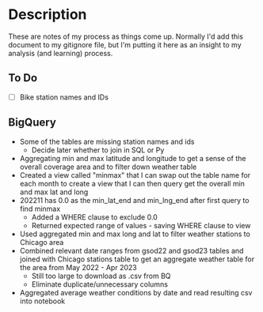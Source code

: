 # Description
These are notes of my process as things come up. Normally I'd add this document to my gitignore file, but I'm putting it here as an insight to my analysis (and learning) process.

## To Do
- [ ] Bike station names and IDs

## BigQuery
* Some of the tables are missing station names and ids
    * Decide later whether to join in SQL or Py
* Aggregating min and max latitude and longitude to get a sense of the overall coverage area and to filter down weather table
* Created a view called "minmax" that I can swap out the table name for each month to create a view that I can then query get the overall min and max lat and long
* 202211 has 0.0 as the min_lat_end and min_lng_end after first query to find minmax
    * Added a WHERE clause to exclude 0.0
    * Returned expected range of values - saving WHERE clause to view
* Used aggregated min and max long and lat to filter weather stations to Chicago area
* Combined relevant date ranges from gsod22 and gsod23 tables and joined with Chicago stations table to get an aggregate weather table for the area from May 2022 - Apr 2023
    * Still too large to download as .csv from BQ
    * Eliminate duplicate/unnecessary columns
* Aggregated average weather conditions by date and read resulting csv into notebook